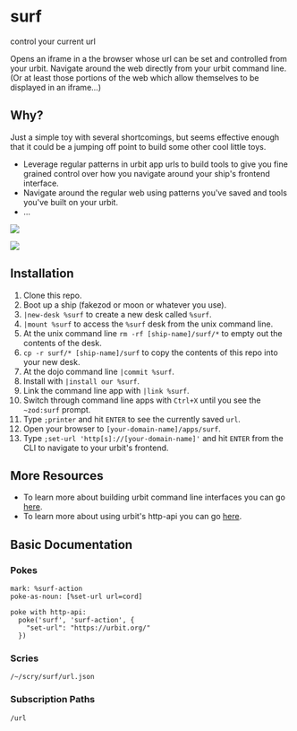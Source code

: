 # surf
control your current url

Opens an iframe in a the browser whose url can be set and controlled from your urbit. Navigate around the web directly from your urbit command line. (Or at least those portions of the web which allow themselves to be displayed in an iframe...)


## Why?
Just a simple toy with several shortcomings, but seems effective enough that it could be a jumping off point to build some other cool little toys.

- Leverage regular patterns in urbit app urls to build tools to give you fine grained control over how you navigate around your ship's frontend interface.
- Navigate around the regular web using patterns you've saved and tools you've built on your urbit.
- ...

![](https://nyc3.digitaloceanspaces.com/s3.burtonjernigan/dev/surf/surf-ui.png)

![](https://nyc3.digitaloceanspaces.com/s3.burtonjernigan/dev/surf/surf-cli.png)

## Installation
1. Clone this repo.
2. Boot up a ship (fakezod or moon or whatever you use).
4. `|new-desk %surf` to create a new desk called `%surf`.
5. `|mount %surf` to access the `%surf` desk from the unix command line.
6. At the unix command line `rm -rf [ship-name]/surf/*` to empty out the contents of the desk.
7. `cp -r surf/* [ship-name]/surf` to copy the contents of this repo into your new desk.
8. At the dojo command line `|commit %surf`.
9. Install with `|install our %surf`.
10. Link the command line app with `|link %surf`.
11. Switch through command line apps with `Ctrl+X` until you see the `~zod:surf` prompt.
12. Type `;printer` and hit `ENTER` to see the currently saved `url`.
13. Open your browser to `[your-domain-name]/apps/surf`.
14. Type `;set-url 'http[s]://[your-domain-name]'` and hit `ENTER` from the CLI to navigate to your urbit's frontend.

## More Resources
- To learn more about building urbit command line interfaces you can go [here](https://github.com/niblyx-malnus/clibox).
- To learn more about using urbit's http-api you can go [here](https://github.com/niblyx-malnus/hapibox).


## Basic Documentation
### Pokes

```
mark: %surf-action
poke-as-noun: [%set-url url=cord]

poke with http-api:
  poke('surf', 'surf-action', {
    "set-url": "https://urbit.org/"
  })
```

### Scries

```
/~/scry/surf/url.json
```

### Subscription Paths

```
/url
```
